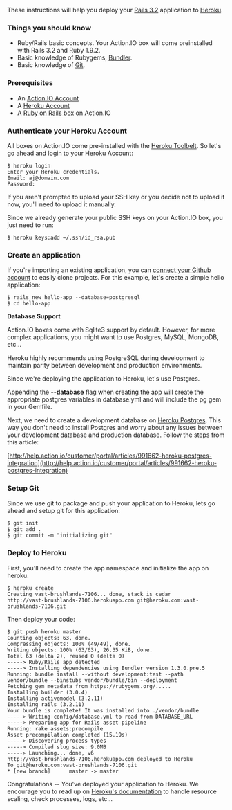 These instructions will help you deploy your [Rails 3.2](http://guides.rubyonrails.org/3_2_release_notes.html) application to [Heroku](https://heroku.com).

### Things you should know

* Ruby/Rails basic concepts. Your Action.IO box will come preinstalled with Rails 3.2 and Ruby 1.9.2.
* Basic knowledge of Rubygems, [Bundler](http://gembundler.com/).
* Basic knowledge of [Git](http://git-scm.com/).

### Prerequisites

* An [Action.IO Account](https://www.action.io)
* A [Heroku Account](https://www.heroku.com)
* A [Ruby on Rails box](http://help.action.io/customer/portal/articles/802603-create-a-box) on Action.IO

### Authenticate your Heroku Account

All boxes on Action.IO come pre-installed with the [Heroku Toolbelt](https://toolbelt.heroku.com/). So let's go ahead and login to your Heroku Account:

    $ heroku login
    Enter your Heroku credentials.
    Email: aj@domain.com
    Password:

<p class="alert">If you aren't prompted to upload your SSH key or you decide not to upload it now, you'll need to upload it manually.</p>

Since we already generate your public SSH keys on your Action.IO box, you just need to run:

    $ heroku keys:add ~/.ssh/id_rsa.pub

### Create an application

If you're importing an existing application, you can [connect your Github account](http://help.action.io/customer/portal/articles/853510-adding-ssh-keys-to-github) to easily clone projects. For this example, let's create a simple hello application:

    $ rails new hello-app --database=postgresql
    $ cd hello-app

**Database Support**

Action.IO boxes come with Sqlite3 support by default. However, for more complex applications, you might want to use Postgres, MySQL, MongoDB, etc…

<p class="note">Heroku highly recommends using PostgreSQL during development to maintain parity between development and production environments.</p>

Since we're deploying the application to Heroku, let's use Postgres.

Appending the **--database** flag when creating the app will create the appropriate postgres variables in database.yml and will include the pg gem in your Gemfile.

Next, we need to create a development database on [Heroku Postgres](https://postgres.heroku.com). This way you don't need to install Postgres and worry about any issues between your development database and production database. Follow the steps from this article:

[http://help.action.io/customer/portal/articles/991662-heroku-postgres-integration](http://help.action.io/customer/portal/articles/991662-heroku-postgres-integration)

### Setup Git

Since we use git to package and push your application to Heroku, lets go ahead and setup git for this application:

    $ git init
    $ git add .
    $ git commit -m "initializing git"

### Deploy to Heroku

First, you'll need to create the app namespace and initialize the app on heroku:

    $ heroku create
    Creating vast-brushlands-7106... done, stack is cedar
    http://vast-brushlands-7106.herokuapp.com git@heroku.com:vast-brushlands-7106.git

Then deploy your code:

    $ git push heroku master
    Counting objects: 63, done.
    Compressing objects: 100% (49/49), done.
    Writing objects: 100% (63/63), 26.35 KiB, done.
    Total 63 (delta 2), reused 0 (delta 0)
    -----> Ruby/Rails app detected
    -----> Installing dependencies using Bundler version 1.3.0.pre.5
    Running: bundle install --without development:test --path vendor/bundle --binstubs vendor/bundle/bin --deployment
    Fetching gem metadata from https://rubygems.org/.....
    Installing builder (3.0.4)
    Installing activemodel (3.2.11)
    Installing rails (3.2.11)
    Your bundle is complete! It was installed into ./vendor/bundle
    -----> Writing config/database.yml to read from DATABASE_URL
    -----> Preparing app for Rails asset pipeline
    Running: rake assets:precompile
    Asset precompilation completed (15.19s)
    -----> Discovering process types
    -----> Compiled slug size: 9.0MB
    -----> Launching... done, v6
    http://vast-brushlands-7106.herokuapp.com deployed to Heroku
    To git@heroku.com:vast-brushlands-7106.git
    * [new branch]      master -> master

Congratulations -- You've deployed your application to Heroku. We encourage you to read up on [Heroku's documentation](https://devcenter.heroku.com/) to handle resource scaling, check processes, logs, etc…
